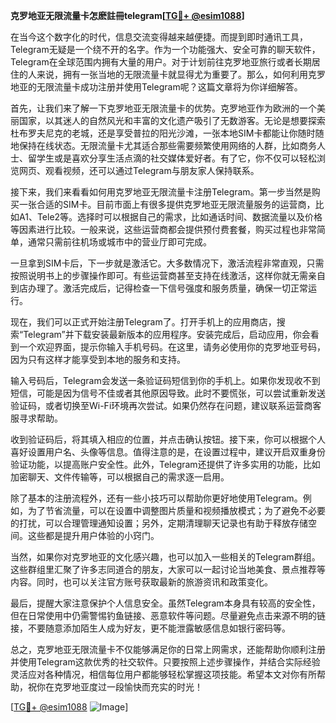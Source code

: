 **克罗地亚无限流量卡怎麽註冊telegram[[TG💪+ @esim1088](https://t.me/s/esim1088)]**

在当今这个数字化的时代，信息交流变得越来越便捷。而提到即时通讯工具，Telegram无疑是一个绕不开的名字。作为一个功能强大、安全可靠的聊天软件，Telegram在全球范围内拥有大量的用户。对于计划前往克罗地亚旅行或者长期居住的人来说，拥有一张当地的无限流量卡就显得尤为重要了。那么，如何利用克罗地亚的无限流量卡成功注册并使用Telegram呢？这篇文章将为你详细解答。

首先，让我们来了解一下克罗地亚无限流量卡的优势。克罗地亚作为欧洲的一个美丽国家，以其迷人的自然风光和丰富的文化遗产吸引了无数游客。无论是想要探索杜布罗夫尼克的老城，还是享受普拉的阳光沙滩，一张本地SIM卡都能让你随时随地保持在线状态。无限流量卡尤其适合那些需要频繁使用网络的人群，比如商务人士、留学生或是喜欢分享生活点滴的社交媒体爱好者。有了它，你不仅可以轻松浏览网页、观看视频，还可以通过Telegram与朋友家人保持联系。

接下来，我们来看看如何用克罗地亚无限流量卡注册Telegram。第一步当然是购买一张合适的SIM卡。目前市面上有很多提供克罗地亚无限流量服务的运营商，比如A1、Tele2等。选择时可以根据自己的需求，比如通话时间、数据流量以及价格等因素进行比较。一般来说，这些运营商都会提供预付费套餐，购买过程也非常简单，通常只需前往机场或城市中的营业厅即可完成。

一旦拿到SIM卡后，下一步就是激活它。大多数情况下，激活流程非常直观，只需按照说明书上的步骤操作即可。有些运营商甚至支持在线激活，这样你就无需亲自到店办理了。激活完成后，记得检查一下信号强度和服务质量，确保一切正常运行。

现在，我们可以正式开始注册Telegram了。打开手机上的应用商店，搜索“Telegram”并下载安装最新版本的应用程序。安装完成后，启动应用，你会看到一个欢迎界面，提示你输入手机号码。在这里，请务必使用你的克罗地亚号码，因为只有这样才能享受到本地的服务和支持。

输入号码后，Telegram会发送一条验证码短信到你的手机上。如果你发现收不到短信，可能是因为信号不佳或者其他原因导致。此时不要慌张，可以尝试重新发送验证码，或者切换至Wi-Fi环境再次尝试。如果仍然存在问题，建议联系运营商客服寻求帮助。

收到验证码后，将其填入相应的位置，并点击确认按钮。接下来，你可以根据个人喜好设置用户名、头像等信息。值得注意的是，在设置过程中，建议开启双重身份验证功能，以提高账户安全性。此外，Telegram还提供了许多实用的功能，比如加密聊天、文件传输等，可以根据自己的需求逐一启用。

除了基本的注册流程外，还有一些小技巧可以帮助你更好地使用Telegram。例如，为了节省流量，可以在设置中调整图片质量和视频播放模式；为了避免不必要的打扰，可以合理管理通知设置；另外，定期清理聊天记录也有助于释放存储空间。这些都是提升用户体验的小窍门。

当然，如果你对克罗地亚的文化感兴趣，也可以加入一些相关的Telegram群组。这些群组里汇聚了许多志同道合的朋友，大家可以一起讨论当地美食、景点推荐等内容。同时，也可以关注官方账号获取最新的旅游资讯和政策变化。

最后，提醒大家注意保护个人信息安全。虽然Telegram本身具有较高的安全性，但在日常使用中仍需警惕钓鱼链接、恶意软件等问题。尽量避免点击来源不明的链接，不要随意添加陌生人成为好友，更不能泄露敏感信息如银行密码等。

总之，克罗地亚无限流量卡不仅能够满足你的日常上网需求，还能帮助你顺利注册并使用Telegram这款优秀的社交软件。只要按照上述步骤操作，并结合实际经验灵活应对各种情况，相信每位用户都能够轻松掌握这项技能。希望本文对你有所帮助，祝你在克罗地亚度过一段愉快而充实的时光！

[[TG💪+ @esim1088](https://t.me/s/esim1088) ![Image](https://i.postimg.cc/4NQfJmqS/Snipaste-2025-05-13-00-14-12.png)]